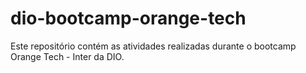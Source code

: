 # dio-bootcamp-orange-tech
Este repositório contém as atividades realizadas durante o bootcamp Orange Tech - Inter da DIO. 
